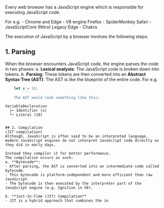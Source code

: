 Every web browser has a JavaScript engine which is responsible for executing JavaScript code.

For e.g. - 
Chrome and Edge - V8 engine
Firefox - SpiderMonkey
Safari -  JavaScriptCore (Nitro)
Legacy Edge - Chakra

The execution of JavaScript by a browser involves the following steps:
## 1. **Parsing**
When the browser encounters JavaScript code, the engine parses the code in two phases:
	a. **Lexical analysis**: The JavaScript code is broken down into tokens.
	b. **Parsing**: These tokens are then converted into an **Abstract Syntax Tree (AST)**. The AST is like the blueprint of the entire code.
	For e.g. 
```js
	let x = 10;
		```
	The AST would look something like this:
```
	VariableDeclaration
	  ├─ Identifier (x)
	  └─ Literal (10)
```

## 2. Compilation 
(JIT compilation)
Although, JavaScript is often said to be an interpreted language, 
modern JavaScript engines do not interpret JavaScript code directly as they did in early days.

Instead they compiler it for better performance.
The compilation occurs as such:
a. **Bytecode**: 
- After parsing, the AST is converted into an intermediate code called bytecode.
- This bytecode is platform-independent and more efficient than raw JavaScript.
- The bytecode is then executed by the interpreter part of the JavaScript engine (e.g. Ignition in V8).

b. **Just-In-Time (JIT) Compilation**
- JIT is a hybrid approach that combines the in